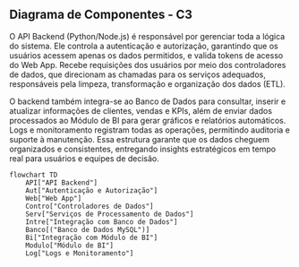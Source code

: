 ## Diagrama de Componentes - C3

O API Backend (Python/Node.js) é responsável por gerenciar toda a lógica do sistema. Ele controla a autenticação e autorização, garantindo que os usuários acessem apenas os dados permitidos, e valida tokens de acesso do Web App. Recebe requisições dos usuários por meio dos controladores de dados, que direcionam as chamadas para os serviços adequados, responsáveis pela limpeza, transformação e organização dos dados (ETL). 

O backend também integra-se ao Banco de Dados para consultar, inserir e atualizar informações de clientes, vendas e KPIs, além de enviar dados processados ao Módulo de BI para gerar gráficos e relatórios automáticos. Logs e monitoramento registram todas as operações, permitindo auditoria e suporte à manutenção. Essa estrutura garante que os dados cheguem organizados e consistentes, entregando insights estratégicos em tempo real para usuários e equipes de decisão.

```mermaid
flowchart TD
    API["API Backend"]
    Aut["Autenticação e Autorização"]
    Web["Web App"]
    Contro["Controladores de Dados"]
    Serv["Serviços de Processamento de Dados"]
    Intre["Integração com Banco de Dados"]
    Banco[("Banco de Dados MySQL")]
    Bi["Integração com Módulo de BI"]
    Modulo["Módulo de BI"]
    Log["Logs e Monitoramento"]

